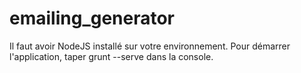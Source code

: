 emailing_generator
==================

Il faut avoir NodeJS installé sur votre environnement. Pour démarrer l'application, taper grunt --serve dans la console.
